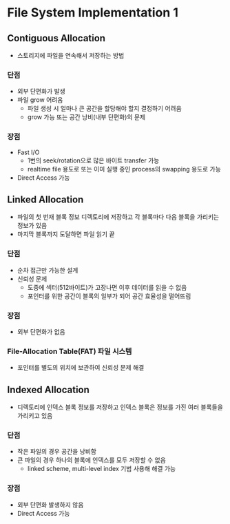 # File System Implementation 1

## Contiguous Allocation

* 스토리지에 파일을 연속해서 저장하는 방법

### 단점

* 외부 단편화가 발생
* 파일 grow 어려움
    * 파일 생성 시 얼마나 큰 공간을 할당해야 할지 결정하기 어려움
    * grow 가능 또는 공간 낭비(내부 단편화)의 문제

### 장점

* Fast I/O
    * 1번의 seek/rotation으로 많은 바이트 transfer 가능
    * realtime file 용도로 또는 이미 실행 중인 process의 swapping 용도로 가능
* Direct Access 가능

## Linked Allocation

* 파일의 첫 번재 블록 정보 디렉토리에 저장하고 각 블록마다 다음 블록을 가리키는 정보가 있음
* 마지막 블록까지 도달하면 파일 읽기 끝

### 단점

* 순차 접근만 가능한 설계
* 신뢰성 문제
    * 도중에 섹터(512바이트)가 고장나면 이후 데이터를 읽을 수 없음
    * 포인터를 위한 공간이 블록의 일부가 되어 공간 효율성을 떨어뜨림

### 장점

* 외부 단편화가 없음

### File-Allocation Table(FAT) 파일 시스템

* 포인터를 별도의 위치에 보관하여 신뢰성 문제 해결

## Indexed Allocation

* 디렉토리에 인덱스 블록 정보를 저장하고 인덱스 블록은 정보를 가진 여러 블록들을 가리키고 있음

### 단점

* 작은 파일의 경우 공간을 낭비함
* 큰 파일의 경우 하나의 블록에 인덱스를 모두 저장할 수 없음
    * linked scheme, multi-level index 기법 사용해 해결 가능

### 장점

* 외부 단편화 발생하지 않음
* Direct Access 가능
